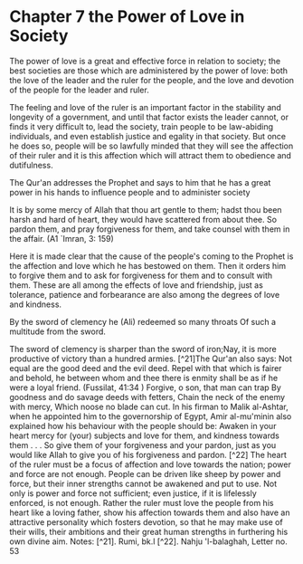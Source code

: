 Chapter 7 the Power of Love in Society
======================================

The power of love is a great and effective force in relation to
society; the best societies are those which are administered by the
power of love: both the love of the leader and the ruler for the people,
and the love and devotion of the people for the leader and ruler.

The feeling and love of the ruler is an important factor in the
stability and longevity of a government, and until that factor exists
the leader cannot, or finds it very difficult to, lead the society,
train people to be law-abiding individuals, and even establish justice
and egality in that society. But once he does so, people will be so
lawfully minded that they will see the affection of their ruler and it
is this affection which will attract them to obedience and
dutifulness.

The Qur'an addresses the Prophet and says to him that he has a great
power in his hands to influence people and to administer society

It is by some mercy of Allah that thou art gentle to them; hadst thou
been harsh and hard of heart, they would have scattered from about thee.
So pardon them, and pray forgiveness for them, and take counsel with
them in the affair. (A1 \`Imran, 3: 159)

Here it is made clear that the cause of the people's coming to the
Prophet is the affection and love which he has bestowed on them. Then it
orders him to forgive them and to ask for forgiveness for them and to
consult with them. These are all among the effects of love and
friendship, just as tolerance, patience and forbearance are also among
the degrees of love and kindness.

By the sword of clemency he (Ali) redeemed so many throats Of such a
multitude from the sword.

The sword of clemency is sharper than the sword of iron;Nay, it is more
productive of victory than a hundred armies. [^21]The Qur'an also says:
Not equal are the good deed and the evil deed. Repel with that which is
fairer and behold, he between whom and thee there is enmity shall be as
if he were a loyal friend. (Fussilat, 41:34 ) Forgive, o son, that man
can trap By goodness and do savage deeds with fetters, Chain the neck of
the enemy with mercy, Which noose no blade can cut. In his firman to
Malik al-Ashtar, when he appointed him to the governorship of Egypt,
Amir al-mu'minin also explained how his behaviour with the people should
be: Awaken in your heart mercy for (your) subjects and love for them,
and kindness towards them . . . So give them of your forgiveness and
your pardon, just as you would like Allah to give you of his forgiveness
and pardon. [^22] The heart of the ruler must be a focus of affection and
love towards the nation; power and force are not enough. People can be
driven like sheep by power and force, but their inner strengths cannot
be awakened and put to use. Not only is power and force not sufficient;
even justice, if it is lifelessly enforced, is not enough. Rather the
ruler must love the people from his heart like a loving father, show his
affection towards them and also have an attractive personality which
fosters devotion, so that he may make use of their wills, their
ambitions and their great human strengths in furthering his own divine
aim. Notes: [^21]. Rumi, bk.l [^22]. Nahju 'l-balaghah, Letter no. 53
